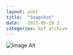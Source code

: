 ```yaml
---
layout:	post
title:	"Snapshot"
date:	2022-06-20 3
categories:	kof archive
---
```


![Image Alt](https://k0f.github.io/assets/2022-06-20-230354.jpg)